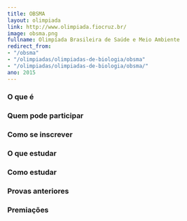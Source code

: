 ```yaml
---
title: OBSMA
layout: olimpiada
link: http://www.olimpiada.fiocruz.br/
image: obsma.png
fullname: Olimpíada Brasileira de Saúde e Meio Ambiente
redirect_from:
- "/obsma"
- "/olimpiadas/olimpiadas-de-biologia/obsma"
- "/olimpiadas/olimpiadas-de-biologia/obsma/"
ano: 2015
---
```


### **O que é**



### **Quem pode participar**



### **Como se inscrever**



### **O que estudar**



### **Como estudar**



### **Provas anteriores**



### **Premiações**





[1]: http://www.olimpiada.fiocruz.br/
[2]: http://www.olimpiada.fiocruz.br/
